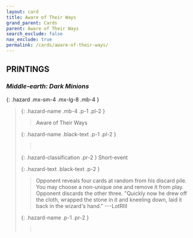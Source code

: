 ```yaml
---
layout: card
title: Aware of Their Ways
grand_parent: Cards
parent: Aware of Their Ways
search_exclude: false
nav_exclude: true
permalink: /cards/aware-of-their-ways/
---
```


## PRINTINGS


### _Middle-earth: Dark Minions_

{: .hazard .mx-sm-4 .mx-lg-8 .mb-4 }
> {: .hazard-name .mb-4 .p-1 .pl-2 }
> > <div class="hazard-mp"></div>
> > <div class="card-name">Aware of Their Ways</div>
>
> {: .hazard-name .black-text .p-1 .pl-2 }
> > &nbsp;
>
> {: .hazard-classification .pr-2 }
> Short-event
>
> {: .hazard-text .black-text .p-2 }
> > Opponent reveals four cards at random from his discard pile. You may choose a non-unique one and remove it from play. Opponent discards the other three.  "Quickly now he drew off the cloth, wrapped the stone in it and kneeling down, laid it back in the wizard's hand." ---LotRIII 
>
> {: .hazard-name .p-1 .pr-2 }
> > <div class="card-shield"></div>
> > <div class="card-corruption">&nbsp;</div>
